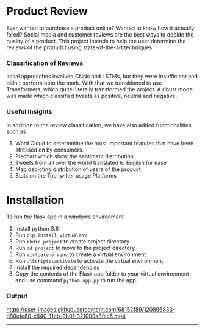 # Product Review

Ever wanted to purchase a product online? Wanted to know how it actually fared? Social media and customer reviews are the best ways to decide the quality of a product. This project intends to help the user determine the reviews of the produdct using state-of-the-art techniques. 

### Classification of Reviews

Initial approaches involved CNNs and LSTMs, but they were insufficient and didn't perform upto the mark. With that we transitioned to use Transformers, which quitel literally transformed the project. A ribust model was made which classified tweets as positive, neutral and negative. 

### Useful Insights

In addition to the review classification, we have also added functionalities such as 
 <ol>
  <li>Word Cloud to determmine the most important features that have been stressed on by consumers.</li>
  <li>Piechart which show the sentiment distribution</li>
  <li>Tweets from all over the world translated to Engilsh for ease</li>
  <li>Map depicting distribution of users of the product</li>
 <li>Stats on the Top twitter usage Platforms</li>
</ol>
 
# Installation
To run the flask app in a  windows environment

 1. Install python 3.8
 2. Run ```pip install virtualenv```
 3. Run ```mkdir project``` to create project directory
 4. Run ```cd project``` to move to the project directory
 5. Run ```virtualenv venv``` to create a virtual environment
 6. Run ```.\Scripts\activate```  to activate the virtual environment
 7. Install the required dependencies
 8. Copy the contents of the Flask app folder to your virtual environment and use command ```python app.py``` to run the app.  

### Output

https://user-images.githubusercontent.com/68152189/120896833-d80efe80-c640-11eb-9b0f-021009a3fec5.mp4



***
